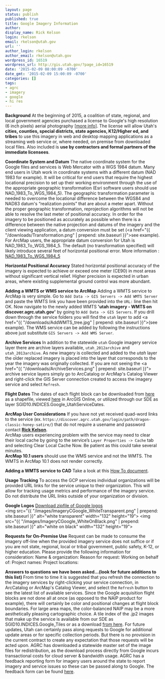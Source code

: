 ```yaml
---
layout: page
status: publish
published: true
title: Google Imagery Information
author:
display_name: Rick Kelson
login: rkelson
email: rkelson@utah.gov
url: ''
author_login: rkelson
author_email: rkelson@utah.gov
wordpress_id: 16519
wordpress_url: http://gis.utah.gov/?page_id=16519
date: '2015-02-09 08:00:09 -0700'
date_gmt: '2015-02-09 15:00:09 -0700'
categories: []
tags:
- agrc
- imagery
- google
- hi res
---
```

**Background**
At the beginning of 2015, a coalition of state, regional, and local government agencies purchased a license to Google's high resolution (6 inch pixels)
aerial photography [<a href="{{site.baseurl}}{% post_url 2015-02-02-utah-acquires-high-resolution-aerial-photography-license %}">more info</a>].
The license will allow Utah's **cities, counties, special districts, state agencies, K12/Higher ed, and tribes** to use this imagery in web and
desktop mapping applications as a streaming web service or, where needed, on premise from downloaded local files. Also included is
**use by contractors and formal partners of the immediate licensees**.

**Coordinate System and Datum**
The native coordinate system for the Google files and services is Web Mercator with a WGS 1984 datum. Many end users in Utah work in coordinate systems with a different datum (NAD 1983 for example). It will be critical for end users that require the highest locational precision to set up their working environment through the use of the appropriate geographic transformation (Esri software users should use NAD_1983_To_WGS_1984_5). The geographic transformation parameter is needed to overcome the locational difference between the WGS84 and NAD83 datum's “realization points” that are about a meter apart. Without the proper geographic transformation, reprojection algorithms will not be able to resolve the last meter of positional accuracy. In order for the imagery to be positioned as accurately as possible when there is a difference between the native projection and datums of the imagery and the client viewing application, a datum conversion must be set (<a href="{{ "/downloads/Transformation.png" | prepend: site.baseurl }}">see example</a>). For ArcMap users, the appropriate datum conversion for Utah is NAD_1983_To_WGS_1984_5. The default (no transformation specified) will likely introduce several feet of horizontal positional error. More information : <a href="http://support.esri.com/en/knowledgebase/techarticles/detail/24159">NAD_1983_To_WGS_1984_5</a>

**Horizontal Positional Accuracy**
Stated horizontal positional accuracy of the imagery is expected to achieve or exceed one meter (CE90) in most areas without significant vertical relief. Higher precision is expected in urban areas, where existing supplemental ground control was more abundant.

**Adding a WMTS or WMS service to ArcMap**
Adding a WMTS service to ArcMap is very simple. Go to `Add Data -> GIS Servers -> Add WMTS Server` and paste the WMTS link you have been provided into the `URL:` line then hit OK. Now navigate to the newly added WMTS **'utah imagery - WMTS on discover.agrc.utah.gov'** by going to `Add Data -> GIS Servers`. If you drill down through the service folders you will find the `utah` layer to add <a href="{{ "/downloads/AddWMTS_tree.jpg" | prepend: site.baseurl }}">(see example)</a>. The WMS service can be added by following the instructions above just substitute `GIS Servers -> Add WMS Server`.

**Archive Services**
In addition to the statewide `utah` Google imagery service layer there are archive layers available, `utah_2012archive` and `utah_2013archive`. As new imagery is collected and added to the <em>utah</em> layer the older replaced imagery is placed into the layer that corresponds to the year the imagery was originally collected. If you are not seeing the <a href="{{ "/downloads/ArchiveServices.png" | prepend: site.baseurl }}"> archive service layers</a> simply go to ArcCatalog or ArcMap's Catalog Viewer and right-click the GIS Server connection created to access the imagery service and select `Refresh`.

**Flight Dates**
The dates of each flight block can be downloaded from <a href="ftp://ftp.agrc.utah.gov/UtahSGID_Vector/UTM12_NAD83/INDICES/UnpackagedData/Google_UtahServiceDates/_Statewide/">here</a> as a shapefile, viewed <a href="http://arcg.is/1E0wq3b">here</a> in ArcGIS Online, or utilized through our SDE as layer SGID10.INDICES.Google_UtahServiceDates.

**ArcMap User Considerations**
If you have not yet received quad-word links to the service (ex. `https://discover.agrc.utah.gov/login/path/dragon-classic-honey-satire/`) that do not require a usename and password contact <a href="mailto:rkelson@utah.gov"><strong>Rick Kelson</strong></a>.<br />
ArcMap users experiencing problem with the service may need to clear their local cache by going to the service’s `Layer Properties -> Cache` tab and selecting Clear Local Cache Now. Be patient as this could take several minutes.<br />
<strong>ArcMap 10.1 users</strong> should use the WMS service and not the WMTS. The WMTS in ArcMap 10.1 does not render correctly.

**Adding a WMTS service to CAD**
Take a look at this <a href="ftp://ftp.agrc.utah.gov/Google/MicroStationGoogleWMS_HowTo.pdf">How To document</a>.

**Usage Tracking**
To access the GCP services individual organizations will be provided URL links for the service unique to their organization. This will allow for tracking usage metrics and performance of the imagery service. Do not distribute the URL links outside of your organization or division.

**Google Logos**
<a href="ftp://ftp.agrc.utah.gov/Google/google_logos.zip">Download zipfile of Google logos</a><br />
<img src="{{ "/images/ImageryCGoogle_WhiteTransparent.png" | prepend: site.baseurl }}" alt="white transparent" width="132" height="19"> <img src="{{ "/images/ImageryCGoogle_WhiteOnBlack.png" | prepend: site.baseurl }}" alt="white on black" width="132" height="19">

**Requests for On-Premise Use**
Request can be made to consume the imagery off-line when the provided imagery service does not suffice or if you are not state, regional, local or tribal government, public safety, K-12, or higher education. Please provide the following information for consideration:
  Name & organization:
  Reason for request:
  Working on behalf of:
  Project names:
  Project locations:

**Answers to questions we have been asked...(look for future additions to this list)**
    From time to time it is suggested that you refresh the connection to the imagery services by right-clicking your service connection, in ArcCatalog or ArcMap's Catalog Viewer, and select the `Refresh` button to see the latest list of available services.
    Since the Google acquisition flight blocks are not done all at once (as opposed to the NAIP product for example), there will certainly be color and positional changes at flight block boundaries. For large area maps, the color-balanced NAIP may be a more aesthetically pleasing cartographic choice.
    A tile index of the .jp2 images that make up the service is available from our SDE as SGID10.INDICES.Google_Tiles or as a download <a href="ftp://ftp.agrc.utah.gov/UtahSGID_Vector/UTM12_NAD83/INDICES/UnpackagedData/Google_Tiles/_Statewide/">from here</a>.
    For future updates, Utah can certainly pass along requests to Google for additional update areas or for specific collection periods. But there is no provision in the current contract to create any expectation that those requests will be acted upon.
    AGRC has downloaded a statewide master set of the image files for redistribution, as the download process directly from Google incurs transactional costs for cloud server & bandwidth usage.
    AGRC has a feedback reporting form for imagery users around the state to report imagery and service issues so these can be passed along to Google. The feedback form can be found <a href="https://docs.google.com/a/utah.gov/forms/d/1UGU77SPM_HX0r8zblIs05C-H5mLyRja1gRT7Fu4aKZk/viewform?fbzx=-6743712545663240221">here</a>.

